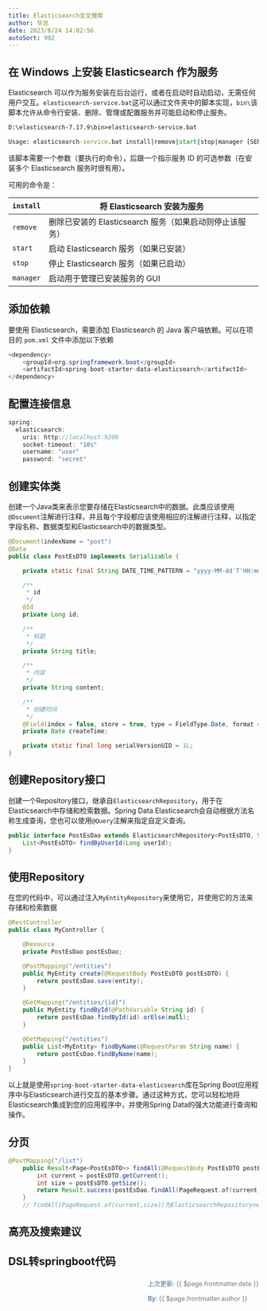 ```yaml
---
title: Elasticsearch全文搜索
author: 华总
date: 2023/8/24 14:02:56
autoSort: 992
---
```


## 在 Windows 上安装 Elasticsearch 作为服务

Elasticsearch 可以作为服务安装在后台运行，或者在启动时自动启动，无需任何用户交互。`elasticsearch-service.bat`这可以通过文件夹中的脚本实现，`bin\`该脚本允许从命令行安装、删除、管理或配置服务并可能启动和停止服务。

```cmd
D:\elasticsearch-7.17.9\bin>elasticsearch-service.bat

Usage: elasticsearch-service.bat install|remove|start|stop|manager [SERVICE_ID]
```

该脚本需要一个参数（要执行的命令），后跟一个指示服务 ID 的可选参数（在安装多个 Elasticsearch 服务时很有用）。

可用的命令是：

| `install` | 将 Elasticsearch 安装为服务                             |
| --------- | ------------------------------------------------------- |
| `remove`  | 删除已安装的 Elasticsearch 服务（如果启动则停止该服务） |
| `start`   | 启动 Elasticsearch 服务（如果已安装）                   |
| `stop`    | 停止 Elasticsearch 服务（如果已启动）                   |
| `manager` | 启动用于管理已安装服务的 GUI                            |



## 添加依赖

要使用 Elasticsearch，需要添加 Elasticsearch 的 Java 客户端依赖。可以在项目的 `pom.xml` 文件中添加以下依赖

```java
<dependency>
    <groupId>org.springframework.boot</groupId>
    <artifactId>spring-boot-starter-data-elasticsearch</artifactId>
</dependency>
```

## 配置连接信息

```java
spring:
  elasticsearch:
    uris: http://localhost:9200
    socket-timeout: "10s"
    username: "user"
    password: "secret"
```



## 创建实体类

创建一个Java类来表示您要存储在Elasticsearch中的数据。此类应该使用`@Document`注解进行注释，并且每个字段都应该使用相应的注解进行注释，以指定字段名称、数据类型和Elasticsearch中的数据类型。

```java
@Document(indexName = "post")
@Data
public class PostEsDTO implements Serializable {

    private static final String DATE_TIME_PATTERN = "yyyy-MM-dd'T'HH:mm:ss.SSS'Z'";

    /**
     * id
     */
    @Id
    private Long id;

    /**
     * 标题
     */
    private String title;

    /**
     * 内容
     */
    private String content;

    /**
     * 创建时间
     */
    @Field(index = false, store = true, type = FieldType.Date, format = {}, pattern = DATE_TIME_PATTERN)
    private Date createTime;

    private static final long serialVersionUID = 1L;
}

```

## 创建Repository接口

创建一个Repository接口，继承自`ElasticsearchRepository`，用于在Elasticsearch中存储和检索数据。Spring Data Elasticsearch会自动根据方法名称生成查询，您也可以使用`@Query`注解来指定自定义查询。

```java
public interface PostEsDao extends ElasticsearchRepository<PostEsDTO, String> {
    List<PostEsDTO> findByUserId(Long userId);
}
```

## 使用Repository

在您的代码中，可以通过注入`MyEntityRepository`来使用它，并使用它的方法来存储和检索数据

```java
@RestController
public class MyController {

    @Resource
    private PostEsDao postEsDao;

    @PostMapping("/entities")
    public MyEntity create(@RequestBody PostEsDTO postEsDTO) {
        return postEsDao.save(entity);
    }

    @GetMapping("/entities/{id}")
    public MyEntity findById(@PathVariable String id) {
        return postEsDao.findById(id).orElse(null);
    }

    @GetMapping("/entities")
    public List<MyEntity> findByName(@RequestParam String name) {
        return postEsDao.findByName(name);
    }
}

```

以上就是使用`spring-boot-starter-data-elasticsearch`库在Spring Boot应用程序中与Elasticsearch进行交互的基本步骤。通过这种方式，您可以轻松地将Elasticsearch集成到您的应用程序中，并使用Spring Data的强大功能进行查询和操作。

## 分页

```java
@PostMapping("/list")
    public Result<Page<PostEsDTO>> findAll(@RequestBody PostEsDTO postEsDTO) {
        int current = postEsDTO.getCurrent();
        int size = postEsDTO.getSize();
        return Result.success(postEsDao.findAll(PageRequest.of(current,size))); 
    }
    // findAll(PageRequest.of(current,size))为ElasticsearchRepositorynei'zhi
```

## 高亮及搜索建议

## DSL转springboot代码



<div style="float: right;font-size: .9em;line-height: 30px;">
  <span style="font-weight: 500;color: #4e6e8e;">上次更新: </span> 
  <span style="font-weight: 400; color: #767676;">{{ $page.frontmatter.date }}   </span>
  <div>
     <span style="font-weight: 500;color: #4e6e8e;">By: </span> 
     <span style="font-weight: 400; color: #767676;">{{ $page.frontmatter.author }}   </span>
  </div>
</div>
